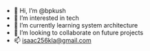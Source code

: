 - 👋 Hi, I’m @bpkush
- 👀 I’m interested in tech
- 🌱 I’m currently learning system architecture
- 💞️ I’m looking to collaborate on future projects
- 📫 isaac256kla@gmail.com

<!--
This is a ✨ special ✨ repository because its `README.md` (this file) appears on your GitHub profile.
You can click the Preview link to take a look at your changes.
--->
